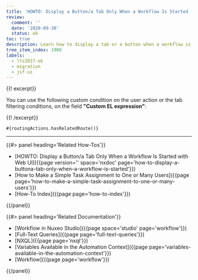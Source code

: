 ```yaml
---
title: 'HOWTO: Display a Button/a Tab Only When a Workflow Is Started - JSF UI'
review:
  comment: ''
  date: '2020-09-30'
  status: ok
toc: true
description: Learn how to display a tab or a button when a workflow is started.
tree_item_index: 1900
labels:
  - lts2017-ok
  - migration
  - jsf-ui
---
```


{{! excerpt}}

You can use the following custom condition on the user action or the tab filtering conditions, on the field **"Custom EL expression"**:

{{! /excerpt}}

```
#{routingActions.hasRelatedRoute()}
```

---

<div class="row" data-equalizer data-equalize-on="medium"><div class="column medium-6">{{#> panel heading='Related How-Tos'}}

- [HOWTO: Display a Button/a Tab Only When a Workflow Is Started with Web UI]({{page version='' space='nxdoc' page='how-to-display-a-buttona-tab-only-when-a-workflow-is-started'}})
- [How to Make a Simple Task Assignment to One or Many Users]({{page page='how-to-make-a-simple-task-assignment-to-one-or-many-users'}})
- [How-To Index]({{page page='how-to-index'}})

{{/panel}}</div><div class="column medium-6">{{#> panel heading='Related Documentation'}}

- [Workflow in Nuxeo Studio]({{page space='studio' page='workflow'}})
- [Full-Text Queries]({{page page='full-text-queries'}})
- [NXQL]({{page page='nxql'}})
- [Variables Available in the Automation Context]({{page page='variables-available-in-the-automation-context'}})
- [Workflow]({{page page='workflow'}})

{{/panel}}</div></div>
